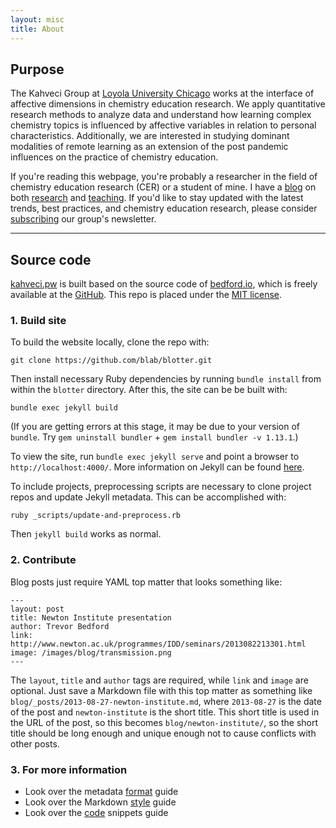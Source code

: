 ```yaml
---
layout: misc
title: About
---
```


## Purpose

The Kahveci Group at <a class="off" href="https://www.luc.edu">Loyola University Chicago</a> works at the interface of affective dimensions
in chemistry education research. We apply quantitative research methods to analyze data and understand how learning complex chemistry topics is influenced by affective variables in relation to personal characteristics. Additionally, we are interested in studying dominant modalities of remote learning as an extension of the post pandemic influences on the practice of chemistry education.

If you're reading this webpage, you're probably a researcher in the field of chemistry education research (CER) or a student of mine. I have a [blog](/blog) on both [research](/projects) and [teaching](/courses). If you'd like to stay updated with the latest trends, best practices, and chemistry education research, please consider <a href='https://tinyletter.com/mkahveci'>subscribing</a> our group's newsletter.

---

## Source code

[kahveci.pw](https://kahveci.pw) is built based on the source code of [bedford.io](https://github.com/blab/blotter), which is freely available at the [GitHub](https://github.com/blab/blotter).  This repo is placed under the [MIT license](https://github.com/blab/blotter#license).

### 1. Build site

To build the website locally, clone the repo with:

```
git clone https://github.com/blab/blotter.git
```

Then install necessary Ruby dependencies by running `bundle install` from within the `blotter` directory.  After this, the site can be be built with:

```
bundle exec jekyll build
```

(If you are getting errors at this stage, it may be due to your version of `bundle`. Try `gem uninstall bundler` + `gem install bundler -v 1.13.1`.)

To view the site, run `bundle exec jekyll serve` and point a browser to `http://localhost:4000/`.  More information on Jekyll can be found [here](http://jekyllrb.com/).

To include projects, preprocessing scripts are necessary to clone project repos and update Jekyll metadata. This can be accomplished with:

```
ruby _scripts/update-and-preprocess.rb
```

Then `jekyll build` works as normal.

### 2. Contribute

Blog posts just require YAML top matter that looks something like:

```
---
layout: post
title: Newton Institute presentation
author: Trevor Bedford
link: http://www.newton.ac.uk/programmes/IDD/seminars/2013082213301.html
image: /images/blog/transmission.png
---
```

The `layout`, `title` and `author` tags are required, while `link` and `image` are optional.  Just save a Markdown file with this top matter as something like `blog/_posts/2013-08-27-newton-institute.md`, where `2013-08-27` is the date of the post and `newton-institute` is the short title.  This short title is used in the URL of the post, so this becomes `blog/newton-institute/`, so the short title should be long enough and unique enough not to cause conflicts with other posts.

### 3. For more information

* Look over the metadata [format](/format) guide
* Look over the Markdown [style](/style) guide
* Look over the [code](/code) snippets guide